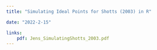 ```yaml
---
title: "Simulating Ideal Points for Shotts (2003) in R"

date: "2022-2-15"

links:
    pdf: Jens_SimulatingShotts_2003.pdf
---
```


